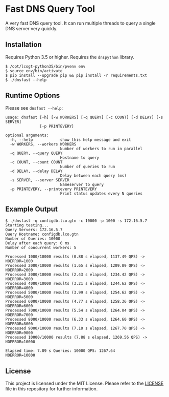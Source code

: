 # Fast DNS Query Tool

A very fast DNS query tool. It can run multiple threads to query a single DNS
server very quickly.


## Installation

Requires Python 3.5 or higher. Requires the `dnspython` library.

    $ /opt/lcogt-python35/bin/pvenv env
    $ source env/bin/activate
    $ pip install --upgrade pip && pip install -r requirements.txt
    $ ./dnsfast --help

## Runtime Options

Please see `dnsfast --help`:

    usage: dnsfast [-h] [-w WORKERS] [-q QUERY] [-c COUNT] [-d DELAY] [-s SERVER]
                   [-p PRINTEVERY]
    
    optional arguments:
      -h, --help            show this help message and exit
      -w WORKERS, --workers WORKERS
                            Number of workers to run in parallel
      -q QUERY, --query QUERY
                            Hostname to query
      -c COUNT, --count COUNT
                            Number of queries to run
      -d DELAY, --delay DELAY
                            Delay between each query (ms)
      -s SERVER, --server SERVER
                            Nameserver to query
      -p PRINTEVERY, --printevery PRINTEVERY
                            Print status updates every N queries


## Example Output

    $ ./dnsfast -q configdb.lco.gtn -c 10000 -p 1000 -s 172.16.5.7
    Starting testing...
    Query Servers: 172.16.5.7
    Query Hostname: configdb.lco.gtn
    Number of Queries: 10000
    Delay after each query: 0 ms
    Number of concurrent workers: 5
    
    Processed 1000/10000 results (0.88 s elapsed, 1137.49 QPS) -> NOERROR=1000
    Processed 2000/10000 results (1.65 s elapsed, 1209.89 QPS) -> NOERROR=2000
    Processed 3000/10000 results (2.43 s elapsed, 1234.42 QPS) -> NOERROR=3000
    Processed 4000/10000 results (3.21 s elapsed, 1244.62 QPS) -> NOERROR=4000
    Processed 5000/10000 results (3.99 s elapsed, 1254.62 QPS) -> NOERROR=5000
    Processed 6000/10000 results (4.77 s elapsed, 1258.36 QPS) -> NOERROR=6000
    Processed 7000/10000 results (5.54 s elapsed, 1264.04 QPS) -> NOERROR=7000
    Processed 8000/10000 results (6.33 s elapsed, 1264.60 QPS) -> NOERROR=8000
    Processed 9000/10000 results (7.10 s elapsed, 1267.70 QPS) -> NOERROR=9000
    Processed 10000/10000 results (7.88 s elapsed, 1269.56 QPS) -> NOERROR=10000
    
    Elapsed time: 7.89 s Queries: 10000 QPS: 1267.64
    NOERROR=10000

## License

This project is licensed under the MIT License. Please refer to the
[LICENSE](LICENSE) file in this repository for further information.
